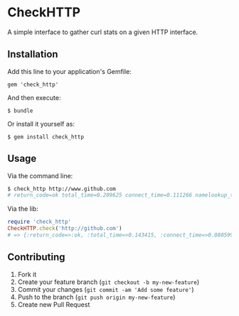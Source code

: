 # CheckHTTP

A simple interface to gather curl stats on a given HTTP interface.

## Installation

Add this line to your application's Gemfile:

    gem 'check_http'

And then execute:

    $ bundle

Or install it yourself as:

    $ gem install check_http

## Usage

Via the command line:

```bash
$ check_http http://www.github.com
# return_code=ok total_time=0.209625 connect_time=0.111266 namelookup_time=0.028197 effective_url=http://www.github.com primary_ip=207.97.227.243 response_code=301 redirect_count=0 url=http://www.github.com
```

Via the lib:

```ruby
require 'check_http'
CheckHTTP.check('http://github.com')
# => {:return_code=>:ok, :total_time=>0.143415, :connect_time=>0.080599, :namelookup_time=>0.023286, :effective_url=>"http://github.com", :primary_ip=>"207.97.227.239", :response_code=>301, :redirect_count=>0, :url=>"http://github.com"}
```

## Contributing

1. Fork it
2. Create your feature branch (`git checkout -b my-new-feature`)
3. Commit your changes (`git commit -am 'Add some feature'`)
4. Push to the branch (`git push origin my-new-feature`)
5. Create new Pull Request
